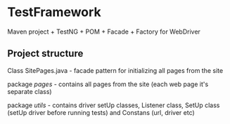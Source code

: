 # TestFramework

Maven project + TestNG + POM + Facade + Factory for WebDriver

## Project structure
   Class SitePages.java - facade pattern for initializing all pages from the site
   
   package *pages* - contains all pages from the site (each web page it's separate class)
   
   package *utils* - contains driver setUp classes, Listener class, SetUp class (setUp driver before running tests) and Constans (url, driver etc)
       
